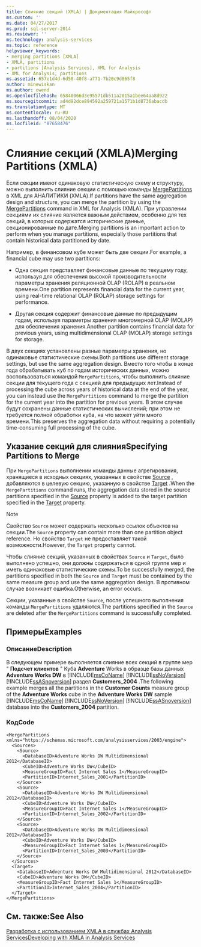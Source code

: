 ```yaml
---
title: Слияние секций (XMLA) | Документация Майкрософт
ms.custom: ''
ms.date: 04/27/2017
ms.prod: sql-server-2014
ms.reviewer: ''
ms.technology: analysis-services
ms.topic: reference
helpviewer_keywords:
- merging partitions [XMLA]
- XMLA, partitions
- partitions [Analysis Services], XML for Analysis
- XML for Analysis, partitions
ms.assetid: 657e1d4d-6d50-40f8-a771-7b20c9d865f8
author: minewiskan
ms.author: owend
ms.openlocfilehash: 65840066d3e95571db511a2015a1bee64aa8d922
ms.sourcegitcommit: ad4d92dce894592a259721a1571b1d8736abacdb
ms.translationtype: MT
ms.contentlocale: ru-RU
ms.lasthandoff: 08/04/2020
ms.locfileid: "87658476"
---
```

# <a name="merging-partitions-xmla"></a><span data-ttu-id="cd4df-102">Слияние секций (XMLA)</span><span class="sxs-lookup"><span data-stu-id="cd4df-102">Merging Partitions (XMLA)</span></span>
  <span data-ttu-id="cd4df-103">Если секции имеют одинаковую статистическую схему и структуру, можно выполнить слияние секции с помощью команды [MergePartitions](https://docs.microsoft.com/bi-reference/xmla/xml-elements-commands/mergepartitions-element-xmla) в XML для АНАЛИТИКИ (XMLA).</span><span class="sxs-lookup"><span data-stu-id="cd4df-103">If partitions have the same aggregation design and structure, you can merge the partition by using the [MergePartitions](https://docs.microsoft.com/bi-reference/xmla/xml-elements-commands/mergepartitions-element-xmla) command in XML for Analysis (XMLA).</span></span> <span data-ttu-id="cd4df-104">При управлении секциями их слияние является важным действием, особенно для тех секций, в которых содержатся исторические данные, секционированные по дате.</span><span class="sxs-lookup"><span data-stu-id="cd4df-104">Merging partitions is an important action to perform when you manage partitions, especially those partitions that contain historical data partitioned by date.</span></span>  
  
 <span data-ttu-id="cd4df-105">Например, в финансовом кубе может быть две секции.</span><span class="sxs-lookup"><span data-stu-id="cd4df-105">For example, a financial cube may use two partitions:</span></span>  
  
-   <span data-ttu-id="cd4df-106">Одна секция представляет финансовые данные по текущему году, используя для обеспечения высокой производительности параметры хранения реляционной OLAP (ROLAP) в реальном времени.</span><span class="sxs-lookup"><span data-stu-id="cd4df-106">One partition represents financial data for the current year, using real-time relational OLAP (ROLAP) storage settings for performance.</span></span>  
  
-   <span data-ttu-id="cd4df-107">Другая секция содержит финансовые данные по предыдущим годам, используя параметры хранения многомерной OLAP (MOLAP) для обеспечения хранения.</span><span class="sxs-lookup"><span data-stu-id="cd4df-107">Another partition contains financial data for previous years, using multidimensional OLAP (MOLAP) storage settings for storage.</span></span>  
  
 <span data-ttu-id="cd4df-108">В двух секциях установлены разные параметры хранения, но одинаковые статистические схемы.</span><span class="sxs-lookup"><span data-stu-id="cd4df-108">Both partitions use different storage settings, but use the same aggregation design.</span></span> <span data-ttu-id="cd4df-109">Вместо того чтобы в конце года обрабатывать куб по годам исторических данных, можно воспользоваться командой `MergePartitions`, чтобы выполнить слияние секции для текущего года с секцией для предыдущих лет.</span><span class="sxs-lookup"><span data-stu-id="cd4df-109">Instead of processing the cube across years of historical data at the end of the year, you can instead use the `MergePartitions` command to merge the partition for the current year into the partition for previous years.</span></span> <span data-ttu-id="cd4df-110">В этом случае будут сохранены данные статистических вычислений; при этом не требуется полной обработки куба, на что может уйти много времени.</span><span class="sxs-lookup"><span data-stu-id="cd4df-110">This preserves the aggregation data without requiring a potentially time-consuming full processing of the cube.</span></span>  
  
## <a name="specifying-partitions-to-merge"></a><span data-ttu-id="cd4df-111">Указание секций для слияния</span><span class="sxs-lookup"><span data-stu-id="cd4df-111">Specifying Partitions to Merge</span></span>  
 <span data-ttu-id="cd4df-112">При `MergePartitions` выполнении команды данные агрегирования, хранящиеся в исходных секциях, указанных в свойстве [Source](https://docs.microsoft.com/bi-reference/xmla/xml-elements-properties/source-element-xmla) , добавляются в целевую секцию, указанную в свойстве [Target](https://docs.microsoft.com/bi-reference/xmla/xml-elements-properties/target-element-xmla) .</span><span class="sxs-lookup"><span data-stu-id="cd4df-112">When the `MergePartitions` command runs, the aggregation data stored in the source partitions specified in the [Source](https://docs.microsoft.com/bi-reference/xmla/xml-elements-properties/source-element-xmla) property is added to the target partition specified in the [Target](https://docs.microsoft.com/bi-reference/xmla/xml-elements-properties/target-element-xmla) property.</span></span>  
  
> [!NOTE]  
>  <span data-ttu-id="cd4df-113">Свойство `Source` может содержать несколько ссылок объектов на секции.</span><span class="sxs-lookup"><span data-stu-id="cd4df-113">The `Source` property can contain more than one partition object reference.</span></span> <span data-ttu-id="cd4df-114">Но свойство `Target` не предоставляет такой возможности.</span><span class="sxs-lookup"><span data-stu-id="cd4df-114">However, the `Target` property cannot.</span></span>  
  
 <span data-ttu-id="cd4df-115">Чтобы слияние секций, указанных в свойствах `Source` и `Target`, было выполнено успешно, они должны содержаться в одной группе мер и иметь одинаковые статистические схемы.</span><span class="sxs-lookup"><span data-stu-id="cd4df-115">To be successfully merged, the partitions specified in both the `Source` and `Target` must be contained by the same measure group and use the same aggregation design.</span></span> <span data-ttu-id="cd4df-116">В противном случае возникает ошибка.</span><span class="sxs-lookup"><span data-stu-id="cd4df-116">Otherwise, an error occurs.</span></span>  
  
 <span data-ttu-id="cd4df-117">Секции, указанные в свойстве `Source`, после успешного выполнения команды `MergePartitions` удаляются.</span><span class="sxs-lookup"><span data-stu-id="cd4df-117">The partitions specified in the `Source` are deleted after the `MergePartitions` command is successfully completed.</span></span>  
  
## <a name="examples"></a><span data-ttu-id="cd4df-118">Примеры</span><span class="sxs-lookup"><span data-stu-id="cd4df-118">Examples</span></span>  
  
### <a name="description"></a><span data-ttu-id="cd4df-119">Описание</span><span class="sxs-lookup"><span data-stu-id="cd4df-119">Description</span></span>  
 <span data-ttu-id="cd4df-120">В следующем примере выполняется слияние всех секций в группе мер " **Подсчет клиентов** " Куба **Adventure** Works в образце базы данных **Adventure Works DW** в [!INCLUDE[msCoName](../../includes/msconame-md.md)] [!INCLUDE[ssNoVersion](../../includes/ssnoversion-md.md)] [!INCLUDE[ssASnoversion](../../includes/ssasnoversion-md.md)] раздел **Customers_2004** .</span><span class="sxs-lookup"><span data-stu-id="cd4df-120">The following example merges all the partitions in the **Customer Counts** measure group of the **Adventure Works** cube in the **Adventure Works DW** sample [!INCLUDE[msCoName](../../includes/msconame-md.md)] [!INCLUDE[ssNoVersion](../../includes/ssnoversion-md.md)] [!INCLUDE[ssASnoversion](../../includes/ssasnoversion-md.md)] database into the **Customers_2004** partition.</span></span>  
  
### <a name="code"></a><span data-ttu-id="cd4df-121">Код</span><span class="sxs-lookup"><span data-stu-id="cd4df-121">Code</span></span>  
  
```  
<MergePartitions xmlns="https://schemas.microsoft.com/analysisservices/2003/engine">  
  <Sources>  
    <Source>  
      <DatabaseID>Adventure Works DW Multidimensional 2012</DatabaseID>  
      <CubeID>Adventure Works DW</CubeID>  
      <MeasureGroupID>Fact Internet Sales 1</MeasureGroupID>  
      <PartitionID>Internet_Sales_2001</PartitionID>  
    </Source>  
    <Source>  
      <DatabaseID>Adventure Works DW Multidimensional 2012</DatabaseID>  
      <CubeID>Adventure Works DW</CubeID>  
      <MeasureGroupID>Fact Internet Sales 1</MeasureGroupID>  
      <PartitionID>Internet_Sales_2002</PartitionID>  
    </Source>  
    <Source>  
      <DatabaseID>Adventure Works DW Multidimensional 2012</DatabaseID>  
      <CubeID>Adventure Works DW</CubeID>  
      <MeasureGroupID>Fact Internet Sales 1</MeasureGroupID>  
      <PartitionID>Internet_Sales_2003</PartitionID>  
    </Source>  
  </Sources>  
  <Target>  
    <DatabaseID>Adventure Works DW Multidimensional 2012</DatabaseID>  
    <CubeID>Adventure Works DW</CubeID>  
    <MeasureGroupID>Fact Internet Sales 1</MeasureGroupID>  
    <PartitionID>Internet_Sales_2004</PartitionID>  
  </Target>  
</MergePartitions>  
```  
  
## <a name="see-also"></a><span data-ttu-id="cd4df-122">См. также:</span><span class="sxs-lookup"><span data-stu-id="cd4df-122">See Also</span></span>  
 [<span data-ttu-id="cd4df-123">Разработка с использованием XMLA в службах Analysis Services</span><span class="sxs-lookup"><span data-stu-id="cd4df-123">Developing with XMLA in Analysis Services</span></span>](developing-with-xmla-in-analysis-services.md)  
  
  
